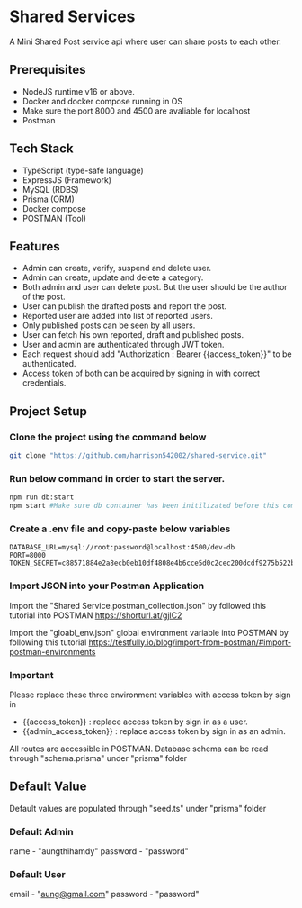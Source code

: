 # Shared Services

A Mini Shared Post service api where user can share posts to each other.

## Prerequisites

- NodeJS runtime v16 or above.
- Docker and docker compose running in OS
- Make sure the port 8000 and 4500 are avaliable for localhost
- Postman

## Tech Stack

- TypeScript (type-safe language)
- ExpressJS (Framework)
- MySQL (RDBS)
- Prisma (ORM)
- Docker compose
- POSTMAN (Tool)

## Features

- Admin can create, verify, suspend and delete user.
- Admin can create, update and delete a category.
- Both admin and user can delete post. But the user should be the author of the post.
- User can publish the drafted posts and report the post.
- Reported user are added into list of reported users.
- Only published posts can be seen by all users.
- User can fetch his own reported, draft and published posts.
- User and admin are authenticated through JWT token.
- Each request should add "Authorization : Bearer {{access_token}}" to be authenticated.
- Access token of both can be acquired by signing in with correct credentials.

## Project Setup

### Clone the project using the command below

```bash
git clone "https://github.com/harrison542002/shared-service.git"
```

### Run below command in order to start the server.

```bash
npm run db:start
npm start #Make sure db container has been initilizated before this command.
```

### Create a .env file and copy-paste below variables

```text
DATABASE_URL=mysql://root:password@localhost:4500/dev-db
PORT=8000
TOKEN_SECRET=c88571884e2a8ecb0eb10df4808e4b6cce5d0c2cec200dcdf9275b522bf19bf2a1ec9d9aa978c0a9606a9270636d3afac2d4d688d4c8a243d5436bd1b1c5627f
```

### Import JSON into your Postman Application

Import the "Shared Service.postman_collection.json" by followed this tutorial into POSTMAN
https://shorturl.at/gjlC2

Import the "gloabl_env.json" global environment variable into POSTMAN by following this tutorial
https://testfully.io/blog/import-from-postman/#import-postman-environments

### Important

Please replace these three environment variables with access token by sign in

- {{access_token}} : replace access token by sign in as a user.
- {{admin_access_token}} : replace access token by sign in as an admin.

All routes are accessible in POSTMAN.
Database schema can be read through "schema.prisma" under "prisma" folder

## Default Value

Default values are populated through "seed.ts" under "prisma" folder

### Default Admin

name - "aungthihamdy"
password - "password"

### Default User

email - "aung@gmail.com"
password - "password"
